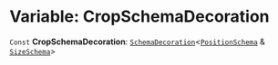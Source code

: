 # Variable: CropSchemaDecoration

`Const` **CropSchemaDecoration**: [`SchemaDecoration`](/auto-docs/free-layout-editor/interfaces/SchemaDecoration-1.md)<[`PositionSchema`](/auto-docs/free-layout-editor/interfaces/PositionSchema.md) & [`SizeSchema`](/auto-docs/free-layout-editor/interfaces/SizeSchema-1.md)>
